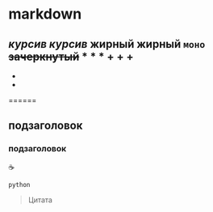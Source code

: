 # markdown
*курсив* _курсив_
**жирный** __жирный__
`моно`
~~зачеркнутый~~
*
*
*
+
+
+
-
-
-
======
## подзаголовок ##
### подзаголовок ###

:coffee:

``` python ```

> Цитата
